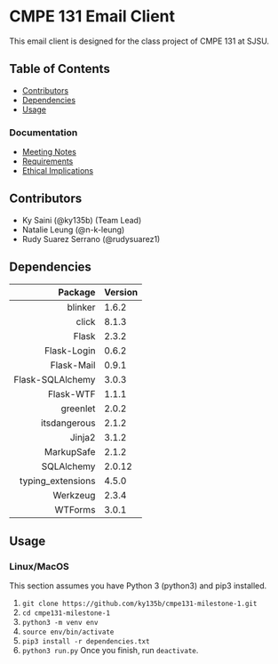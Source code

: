 # CMPE 131 Email Client

This email client is designed for the class project of CMPE 131 at SJSU.

## Table of Contents
- [Contributors](#contributors)
- [Dependencies](#dependencies)
- [Usage](#usage)
### Documentation
- [Meeting Notes](meetings.md)
- [Requirements](requirements.md)
- [Ethical Implications](ethics.md)

## Contributors
- Ky Saini (@ky135b) (Team Lead)
- Natalie Leung (@n-k-leung)
- Rudy Suarez Serrano (@rudysuarez1)

## Dependencies
| Package           | Version|
|------------------:|:-------|
| blinker           | 1.6.2  |
| click             | 8.1.3  |
| Flask             | 2.3.2  |
| Flask-Login       | 0.6.2  |
| Flask-Mail        | 0.9.1  |
| Flask-SQLAlchemy  | 3.0.3  |
| Flask-WTF         | 1.1.1  |
| greenlet          | 2.0.2  |
| itsdangerous      | 2.1.2  |
| Jinja2            | 3.1.2  |
| MarkupSafe        | 2.1.2  |
| SQLAlchemy        | 2.0.12 |
| typing_extensions | 4.5.0  |
| Werkzeug          | 2.3.4  |
| WTForms           | 3.0.1  |


## Usage
### Linux/MacOS
This section assumes you have Python 3 (python3) and pip3 installed.
1. ``git clone https://github.com/ky135b/cmpe131-milestone-1.git``
2. ``cd cmpe131-milestone-1``
3. ``python3 -m venv env``
4. ``source env/bin/activate``
5. ``pip3 install -r dependencies.txt``
6. ``python3 run.py``
Once you finish, run ``deactivate``.
